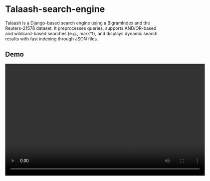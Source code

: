 # Talaash-search-engine

Talaash is a Django-based search engine using a BigramIndex and the Reuters-21578 dataset. It preprocesses queries, supports AND/OR-based and wildcard-based searches (e.g., mark*t), and displays dynamic search results with fast indexing through JSON files.

## Demo

<video width="640" height="360" controls>
  <source src="demo/demo.mp4" type="video/mp4">
  Your browser does not support the video tag.
</video>

